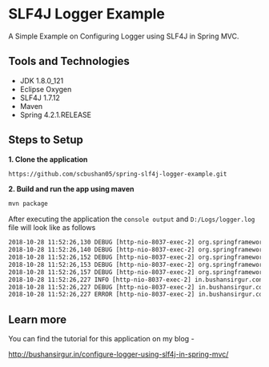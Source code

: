 # SLF4J Logger Example

A Simple Example on Configuring Logger using SLF4J in Spring MVC.

## Tools and Technologies

* JDK 1.8.0_121
* Eclipse Oxygen
* SLF4J 1.7.12
* Maven
* Spring 4.2.1.RELEASE

## Steps to Setup

**1. Clone the application**

```bash
https://github.com/scbushan05/spring-slf4j-logger-example.git
```

**2. Build and run the app using maven**

```bash
mvn package
```

After executing the application the `console output` and `D:/Logs/logger.log` file will look like as follows

```xml
2018-10-28 11:52:26,130 DEBUG [http-nio-8037-exec-2] org.springframework.web.servlet.DispatcherServlet DispatcherServlet with name 'spring' processing GET request for [/SpringMVCHibernateCRUDExample/]
2018-10-28 11:52:26,140 DEBUG [http-nio-8037-exec-2] org.springframework.web.servlet.mvc.method.annotation.RequestMappingHandlerMapping Looking up handler method for path /
2018-10-28 11:52:26,152 DEBUG [http-nio-8037-exec-2] org.springframework.web.servlet.mvc.method.annotation.RequestMappingHandlerMapping Returning handler method [public java.lang.String in.bushansirgur.controller.HomeController.homePage()]
2018-10-28 11:52:26,153 DEBUG [http-nio-8037-exec-2] org.springframework.beans.factory.support.DefaultListableBeanFactory Returning cached instance of singleton bean 'homeController'
2018-10-28 11:52:26,157 DEBUG [http-nio-8037-exec-2] org.springframework.web.servlet.DispatcherServlet Last-Modified value for [/SpringMVCHibernateCRUDExample/] is: -1
2018-10-28 11:52:26,227 INFO [http-nio-8037-exec-2] in.bushansirgur.controller.HomeController This is logger info::::::
2018-10-28 11:52:26,227 DEBUG [http-nio-8037-exec-2] in.bushansirgur.controller.HomeController This is logger debug:::::
2018-10-28 11:52:26,227 ERROR [http-nio-8037-exec-2] in.bushansirgur.controller.HomeController This is logger error    
```
## Learn more

You can find the tutorial for this application on my blog - 

<http://bushansirgur.in/configure-logger-using-slf4j-in-spring-mvc/>
